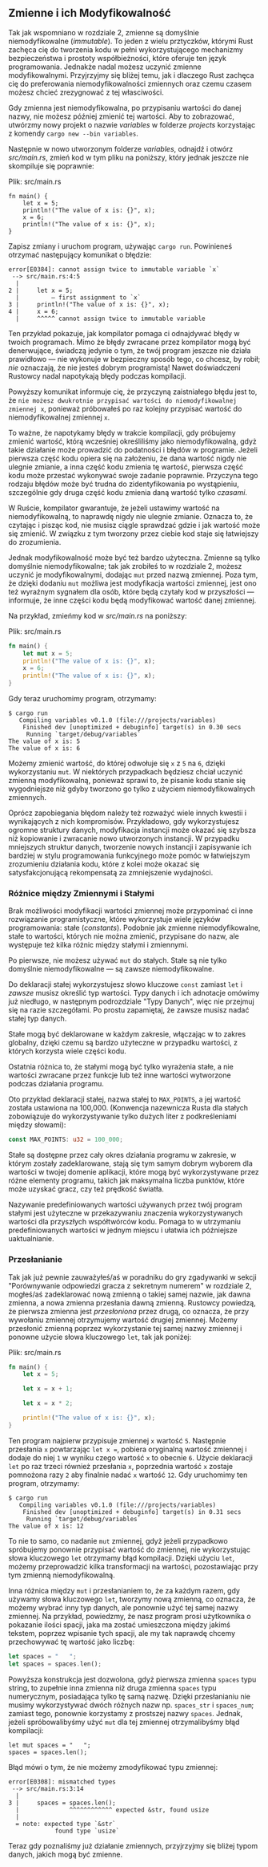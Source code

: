 ## Zmienne i ich Modyfikowalność

Tak jak wspomniano w rozdziale 2, zmienne są domyślnie niemodyfikowalne
(*immutable*). To jeden z wielu prztyczków, którymi Rust zachęca cię do
tworzenia kodu w pełni wykorzystującego mechanizmy bezpieczeństwa i prostoty
współbieżności, które oferuje ten język programowania. Jednakże nadal możesz
uczynić zmienne modyfikowalnymi. Przyjrzyjmy się bliżej temu, jak i dlaczego
Rust zachęca cię do preferowania niemodyfikowalności zmiennych oraz czemu
czasem możesz chcieć zrezygnować z tej własciwości.

Gdy zmienna jest niemodyfikowalna, po przypisaniu wartości do danej nazwy,
nie możesz później zmienić tej wartości. Aby to zobrazować, utwórzmy nowy
projekt o nazwie *variables* w folderze *projects* korzystając z komendy
`cargo new --bin variables`.

Następnie w nowo utworzonym folderze *variables*, odnajdź i otwórz *src/main.rs*,
zmień kod w tym pliku na poniższy, który jednak jeszcze nie skompiluje się
poprawnie:

<span class="filename">Plik: src/main.rs</span>

```rust,ignore
fn main() {
    let x = 5;
    println!("The value of x is: {}", x);
    x = 6;
    println!("The value of x is: {}", x);
}
```

Zapisz zmiany i uruchom program, używając `cargo run`. Powinieneś otrzymać
następujący komunikat o błędzie:

```text
error[E0384]: cannot assign twice to immutable variable `x`
 --> src/main.rs:4:5
  |
2 |     let x = 5;
  |         — first assignment to `x`
3 |     println!("The value of x is: {}", x);
4 |     x = 6;
  |     ^^^^^ cannot assign twice to immutable variable
```

Ten przykład pokazuje, jak kompilator pomaga ci odnajdywać błędy w twoich
programach. Mimo że błędy zwracane przez kompilator mogą być denerwujące,
świadczą jedynie o tym, że twój program jeszcze nie działa prawidłowo — nie
wykonuje w bezpieczny sposób tego, co chcesz, by robił; *nie* oznaczają,
że nie jesteś dobrym programistą! Nawet doświadczeni Rustowcy nadal napotykają
błędy podczas kompilacji.

Powyższy komunikat informuje cię, że przyczyną zaistniałego błędu jest to,
że `nie możesz dwukrotnie przypisać wartości do niemodyfikowalnej zmiennej x`,
ponieważ próbowałeś po raz kolejny przypisać wartość do niemodyfikowalnej
zmiennej `x`.

To ważne, że napotykamy błędy w trakcie kompilacji, gdy próbujemy zmienić
wartość, którą wcześniej określiliśmy jako niemodyfikowalną, gdyż takie
działanie może prowadzić do podatności i błędów w programie. Jeżeli pierwsza
część kodu opiera się na założeniu, że dana wartość nigdy nie ulegnie zmianie,
a inna część kodu zmienia tę wartość, pierwsza część kodu może przestać
wykonywać swoje zadanie poprawnie. Przyczyna tego rodzaju błędów może być
trudna do zidentyfikowania po wystąpieniu, szczególnie gdy druga część kodu
zmienia daną wartość tylko *czasami*.

W Ruście, kompilator gwarantuje, że jeżeli ustawimy wartość na niemodyfikowalną,
to naprawdę nigdy nie ulegnie zmianie. Oznacza to, że czytając i pisząc kod,
nie musisz ciągle sprawdzać gdzie i jak wartość może się zmienić. W związku
z tym tworzony przez ciebie kod staje się łatwiejszy do zrozumienia.

Jednak modyfikowalność może być też bardzo użyteczna. Zmienne są tylko
domyślnie niemodyfikowalne; tak jak zrobiłeś to w rozdziale 2, możesz uczynić
je modyfikowalnymi, dodając `mut` przed nazwą zmiennej. Poza tym, że dzięki
dodaniu `mut` możliwa jest modyfikacja wartości zmiennej, jest ono też wyraźnym
sygnałem dla osób, które będą czytały kod w przyszłości — informuje, że inne
części kodu będą modyfikować wartość danej zmiennej.

Na przykład, zmieńmy kod w *src/main.rs* na poniższy:

<span class="filename">Plik: src/main.rs</span>

```rust
fn main() {
    let mut x = 5;
    println!("The value of x is: {}", x);
    x = 6;
    println!("The value of x is: {}", x);
}
```

Gdy teraz uruchomimy program, otrzymamy:

```text
$ cargo run
   Compiling variables v0.1.0 (file:///projects/variables)
    Finished dev [unoptimized + debuginfo] target(s) in 0.30 secs
     Running `target/debug/variables`
The value of x is: 5
The value of x is: 6
```

Możemy zmienić wartość, do której odwołuje się `x` z `5` na `6`, dzięki
wykorzystaniu `mut`. W niektórych przypadkach będziesz chciał uczynić zmienną
modyfikowalną, ponieważ sprawi to, że pisanie kodu stanie się wygodniejsze niż
gdyby tworzono go tylko z użyciem niemodyfikowalnych zmiennych.

Oprócz zapobiegania błędom należy też rozważyć wiele innych kwestii i
wynikających z nich kompromisów. Przykładowo, gdy wykorzystujesz ogromne
struktury danych, modyfikacja instancji może okazać się szybsza niż kopiowanie
i zwracanie nowo utworzonych instancji. W przypadku mniejszych struktur danych,
tworzenie nowych instancji i zapisywanie ich bardziej w stylu programowania
funkcyjnego może pomóc w łatwiejszym zrozumieniu działania kodu, które z kolei
może okazać się satysfakcjonującą rekompensatą za zmniejszenie wydajności.

### Różnice między Zmiennymi i Stałymi

Brak możliwości modyfikacji wartości zmiennej może przypominać ci inne
rozwiązanie programistyczne, które wykorzystuje wiele języków programowania:
stałe (*constants*). Podobnie jak zmienne niemodyfikowalne, stałe to wartości,
których nie można zmienić, przypisane do nazw, ale występuje też kilka
różnic między stałymi i zmiennymi.

Po pierwsze, nie możesz używać `mut` do stałych. Stałe są nie tylko domyślnie
niemodyfikowalne — są zawsze niemodyfikowalne.

Do deklaracji stałej wykorzystujesz słowo kluczowe `const` zamiast `let`
i *zawsze* musisz określić typ wartości. Typy danych i ich adnotacje omówimy
już niedługo, w następnym podrozdziale "Typy Danych", więc nie przejmuj się
na razie szczegółami. Po prostu zapamiętaj, że zawsze musisz nadać stałej
typ danych.

Stałe mogą być deklarowane w każdym zakresie, włączając w to zakres globalny,
dzięki czemu są bardzo użyteczne w przypadku wartości, z których korzysta
wiele części kodu.

Ostatnia różnica to, że stałymi mogą być tylko wyrażenia stałe, a nie wartości
zwracane przez funkcje lub też inne wartości wytworzone podczas działania
programu.

Oto przykład deklaracji stałej, nazwa stałej to `MAX_POINTS`, a jej wartość
została ustawiona na 100,000. (Konwencja nazewnicza Rusta dla stałych
zobowiązuje do wykorzystywanie tylko dużych liter z podkreśleniami między
słowami):

```rust
const MAX_POINTS: u32 = 100_000;
```

Stałe są dostępne przez cały okres działania programu w zakresie, w którym
zostały zadeklarowane, stają się tym samym dobrym wyborem dla wartości w twojej
domenie aplikacji, które mogą być wykorzystywane przez różne elementy programu,
takich jak maksymalna liczba punktów, które może uzyskać gracz, czy też prędkość
światła.

Nazywanie predefiniowanych wartości używanych przez twój program stałymi jest
użyteczne w przekazywaniu znaczenia wykorzystywanych wartości dla przyszłych
współtwórców kodu. Pomaga to w utrzymaniu predefiniowanych wartości w jednym
miejscu i ułatwia ich późniejsze uaktualnianie.

### Przesłanianie

Tak jak już pewnie zauważyłeś/aś w poradniku do gry zgadywanki w sekcji
"Porównywanie odpowiedzi gracza z sekretnym numerem" w rozdziale 2, mogłeś/aś
zadeklarować nową zmienną o takiej samej nazwie, jak dawna zmienna, a nowa
zmienna przesłania dawną zmienną. Rustowcy powiedzą, że pierwsza zmienna jest
*przesłoniona* przez drugą, co oznacza, że przy wywołaniu zmiennej otrzymujemy
wartość drugiej zmiennej. Możemy przesłonić zmienną poprzez wykorzystanie tej
samej nazwy zmiennej i ponowne użycie słowa kluczowego `let`, tak jak poniżej:

<span class="filename">Plik: src/main.rs</span>

```rust
fn main() {
    let x = 5;

    let x = x + 1;

    let x = x * 2;

    println!("The value of x is: {}", x);
}
```

Ten program najpierw przypisuje zmiennej `x` wartość `5`. Następnie
przesłania `x` powtarzając `let x =`, pobiera oryginalną wartość zmiennej
i dodaje do niej `1` w wyniku czego wartość `x` to obecnie `6`. Użycie
deklaracji `let` po raz trzeci również przesłania `x`, poprzednia wartość
`x` zostaje pomnożona razy `2` aby finalnie nadać `x` wartość `12`. Gdy
uruchomimy ten program, otrzymamy:

```text
$ cargo run
   Compiling variables v0.1.0 (file:///projects/variables)
    Finished dev [unoptimized + debuginfo] target(s) in 0.31 secs
     Running `target/debug/variables`
The value of x is: 12
```

To nie to samo, co nadanie `mut` zmiennej, gdyż jeżeli przypadkowo spróbujemy
ponownie przypisać wartość do zmiennej, nie wykorzystując słowa kluczowego
`let` otrzymamy błąd kompilacji. Dzięki użyciu `let`, możemy przeprowadzić
kilka transformacji na wartości, pozostawiając przy tym zmienną niemodyfikowalną.

Inna różnica między `mut` i przesłanianiem to, że za każdym razem, gdy używamy
słowa kluczowego `let`, tworzymy nową zmienną, co oznacza, że możemy wybrać
inny typ danych, ale ponownie użyć tej samej nazwy zmiennej. Na przykład,
powiedzmy, że nasz program prosi użytkownika o pokazanie ilości spacji, jaka
ma zostać umieszczona między jakimś tekstem, poprzez wpisanie tych spacji,
ale my tak naprawdę chcemy przechowywać tę wartość jako liczbę:

```rust
let spaces = "   ";
let spaces = spaces.len();
```

Powyższa konstrukcja jest dozwolona, gdyż pierwsza zmienna `spaces` typu
string, to zupełnie inna zmienna niż druga zmienna `spaces` typu numerycznym,
posiadająca tylko tę samą nazwę. Dzięki przesłanianiu nie musimy wykorzystywać
dwóch różnych nazw np. `spaces_str` i `spaces_num`; zamiast tego, ponownie
korzystamy z prostszej nazwy `spaces`. Jednak, jeżeli spróbowalibyśmy użyć
`mut` dla tej zmiennej otrzymalibyśmy błąd kompilacji:

```rust,ignore
let mut spaces = "   ";
spaces = spaces.len();
```

Błąd mówi o tym, że nie możemy zmodyfikować typu zmiennej:

```text
error[E0308]: mismatched types
 --> src/main.rs:3:14
  |
3 |     spaces = spaces.len();
  |              ^^^^^^^^^^^^ expected &str, found usize
  |
  = note: expected type `&str`
             found type `usize`
```

Teraz gdy poznaliśmy już działanie zmiennych, przyjrzyjmy się bliżej typom
danych, jakich mogą być zmienne.
